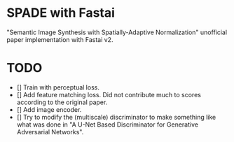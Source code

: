 # SPADE with Fastai
"Semantic Image Synthesis with Spatially-Adaptive Normalization" unofficial paper implementation with Fastai v2.

# TODO
- [] Train with perceptual loss.
- [] Add feature matching loss. Did not contribute much to scores according to the original paper.
- [] Add image encoder.
- [] Try to modify the (multiscale) discriminator to make something like what was done in "A U-Net Based Discriminator for Generative Adversarial Networks".
